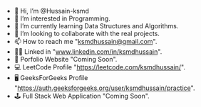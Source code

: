- 👋 Hi, I’m @Hussain-ksmd
- 👀 I’m interested in Programming.
- 🌱 I’m currently learning Data Structures and Algorithms.
- 💞️ I’m looking to collaborate with the real projects.
- 📫 How to reach me "ksmdhussain@gmail.com".
- 🧑‍💻 Linked in "www.linkedin.com/in/ksmdhussain".
- 👱 Porfolio Website "Coming Soon".
- 💻 LeetCode Profile "https://leetcode.com/ksmdhussain/".
- 🖥 GeeksForGeeks Profile "https://auth.geeksforgeeks.org/user/ksmdhussain/practice".
- 🕹 Full Stack Web Application "Coming Soon".
<!---
Hussain-ksmd/Hussain-ksmd is a ✨ special ✨ repository because its `README.md` (this file) appears on your GitHub profile.
You can click the Preview link to take a look at your changes.
--->

